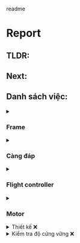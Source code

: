 readme
# Report
## TLDR:

## Next:
## Danh sách việc:
<details>
  <summary><h3>Frame</h3></summary>
  <details>
  <summary> Frame chính ✔️</summary>
    <p>  <a href="https://dronenodes.com/drone-frame-racing-freestyle/">Thông số của khung</a></p>
    <ul>
      <li>Kích thước khung: 5 inch (vì được sử dụng rộng rãi và phù hợp cho nhiều mục đích khác nhau.</li>
      <li>Chất liệu: Carbon (Nhẹ và cứng)</li>
      <li>Số cánh: 4 cánh (Số cánh chẵn để dễ cân bằng. 4 là số cánh tối thiểu)</li>
      <li>Layout: Hybrid X (Kết hợp giữa layout H và X. Thân dài hơn -&gt; Chứa được nhiều thiết bị hơn.</li>
    </ul>
    <p>→ Bộ khung sử dụng là One Source V3</p>
  </details>
  
  <details>
  <summary> Khung 3D cho GPS ❌</summary>
  Soon...
  </details>
  
  <details>
  <summary> Khung 3D để giữ Node MCU ❌</summary>
  Soon...
  </details>

</details>

<details>
  <summary><h3>Càng đáp</h3></summary>
  
  <details>
  <summary>Tiêu chí ❌</summary>
  Soon...
  </details>
  
  <details>
  <summary>Thiết kế ❌</summary>
  Soon...
  </details>
  
  <details>
  <summary>Kiểm tra độ cứng vững ❌</summary>
  Soon...
  </details>
</details>

<details>
  <summary><h3>Flight controller</h3></summary>
  
  <details>
  <summary>Yêu cầu tính năng ❌</summary>
  Soon...
  </details>
  
  <details>
  <summary>Thông số của FC ❌</summary>
  Soon...
  </details>
  

</details>

<details>
  <summary><h3>Motor</h3></summary>
  
  <details>
  <summary>Glossary ✔️</summary>
    <summary> kV</summary>
    <p>Là đại lượng được quy ước: X Kv nghĩa là động cơ sẽ xoay với tốc độ X rpm dưới điện áp 1 volt.</p>
    ![image](https://user-images.githubusercontent.com/103067723/178641065-6ecfea47-c529-4dcd-8776-d30d61a64564.png)
    ![image](https://user-images.githubusercontent.com/103067723/178641126-1db040d0-3a88-4e04-ad0b-d8f3962e0656.png)
    !- [x] yo wtf
    </details>
  </details>
  
  <details>
  <summary>Thiết kế ❌</summary>
  Soon...
  </details>
  
  <details>
  <summary>Kiểm tra độ cứng vững ❌</summary>
  Soon...
  </details>
</details>
